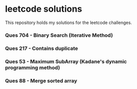 # leetcode solutions
This repository holds my solutions for the leetcode challenges.

### Ques 704 - Binary Search (Iterative Method)
### Ques 217 - Contains duplicate
### Ques 53 - Maximum SubArray (Kadane's dynamic programming method)
### Ques 88 - Merge sorted array
